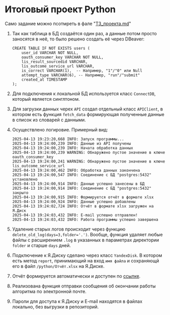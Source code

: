 # Итоговый проект Python

Само задание можно псотмреть в фале "[ТЗ_проекта.md](ТЗ_проекта.md)"

1. Так как таблица в БД создаётся один раз, а данные потом просто заносятся в неё, то было решено создать её через DBeaver:

   ```pgsql
   CREATE TABLE IF NOT EXISTS users (
       user_id VARCHAR NOT NULL,
       oauth_consumer_key VARCHAR NOT NULL,
       lis_result_sourcedid VARCHAR,
       lis_outcome_service_url VARCHAR,
       is_correct VARCHAR(1),  -- Например, "1"/"0" или Null
       attempt_type VARCHAR(6), -- Например, "run"/"submit"
       created_at TIMESTAMP
   );
   ```
2. Для подключения к локальной БД используется класс `ConnectDB`, который является синглтоном.
3. Для загрузки данных черех `API` создал отдельный класс `APIClient`, в котором есть функция `fetch_data` формирующая полученные данные в список из словарей с данными.
4. Осуществлено логировие. Примерный вид:

   ```plaintext
   2025-04-13 19:23:20,668 INFO: Запуск программы...
   2025-04-13 19:24:00,239 INFO: Данные из API получены
   2025-04-13 19:24:00,239 INFO: Начата обработка данных
   2025-04-13 19:24:00,239 WARNING: Обнаружено пустое значение в ключе oauth_consumer_key
   2025-04-13 19:24:00,241 WARNING: Обнаружено пустое значение в ключе lis_outcome_service_url
   2025-04-13 19:24:00,462 INFO: Обработка данных закончена
   2025-04-13 19:24:00,547 INFO: Соединение с БД "postgres:5432" установлено
   2025-04-13 19:24:00,914 INFO: Данные успешно занесены в БД
   2025-04-13 19:24:00,914 INFO: Соединение с БД "postgres:5432" закрыто
   2025-04-13 19:24:00,915 INFO: Формируется отчёт в формате xlsx
   2025-04-13 19:24:00,924 INFO: Данные успешно добавлены
   2025-04-13 19:24:02,724 INFO: Отчёт в формате xlsx загружен на Я.Диск
   2025-04-13 19:24:03,432 INFO: E-mail успешно отправлен!
   2025-04-13 19:24:03,432 INFO: Работа программы успешно завершена
   ```
5. Удаление старых логов происходит через функцию `delete_old_log(days=3,folder='.')`. Вообще, функция удаляет любые файлы с расширением `.log` в указанных в параметрах директории `folder` и старше `days` дней.
6. Подключение к Я.Диску сделано через класс `YandexDisk`. В котором есть метод `report`, принимающий на вход `имя файла` и сохраняющй его в файл `/python/Отчёт.xlsx` на Я.Диске.
7. Отчёт формируется автоматически и доступен по [ссылке](https://disk.yandex.ru/i/dqu9f-5ijZLzjQ).
8. Реализована функция отправки сообщения об окончании работы алгоритма по электронной почте.
9. Пароли для доступа к Я.Диску и E-mail находятся в файлах локально, без выгрузки в репозиторий.
